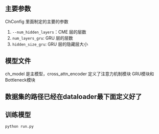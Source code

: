 ## 主要参数
ChConfig 里面制定的主要的参数

1. `--num_hidden_layers`：CME 层的层数
2. `num_layers_gru`: GRU 层的层数
3. `hidden_size_gru`: GRU 层的隐藏层大小



## 模型文件
ch_model 是主模型，cross_attn_encoder 定义了注意力机制模块 GRU模块和 Bottleneck模块


## 数据集的路径已经在dataloader最下面定义好了


## 训练模型
```python
python run.py
```



